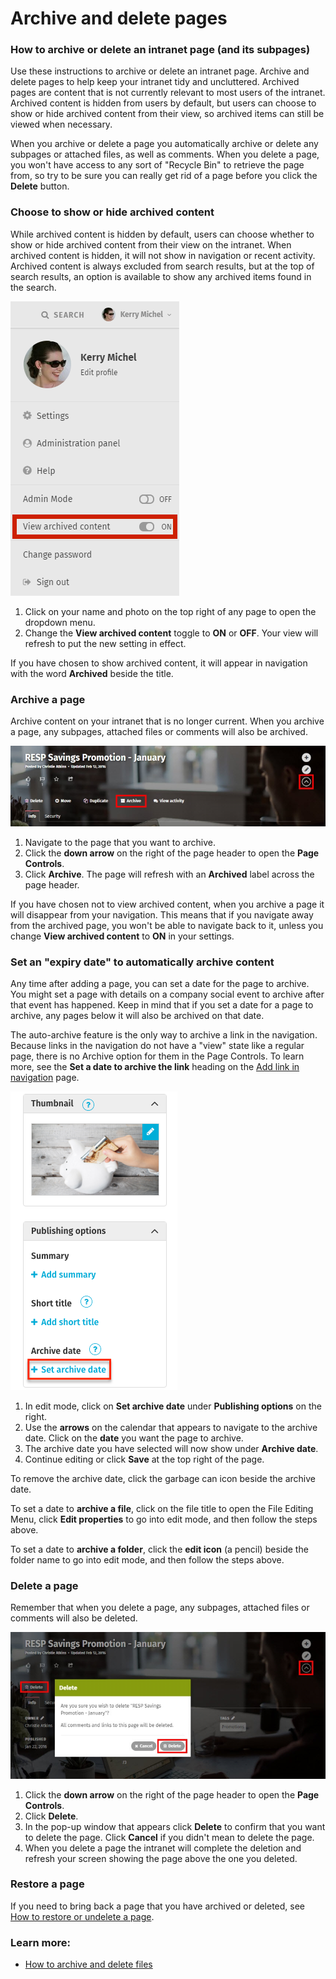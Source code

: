 # Archive and delete pages

### How to archive or delete an intranet page \(and its subpages\)

Use these instructions to archive or delete an intranet page. Archive and delete pages to help keep your intranet tidy and uncluttered. Archived pages are content that is not currently relevant to most users of the intranet. Archived content is hidden from users by default, but users can choose to show or hide archived content from their view, so archived items can still be viewed when necessary.  
  
When you archive or delete a page you automatically archive or delete any subpages or attached files, as well as comments. When you delete a page, you won't have access to any sort of "Recycle Bin" to retrieve the page from, so try to be sure you can really get rid of a page before you click the **Delete** button.

### Choose to show or hide archived content

While archived content is hidden by default, users can choose whether to show or hide archived content from their view on the intranet. When archived content is hidden, it will not show in navigation or recent activity. Archived content is always excluded from search results, but at the top of search results, an option is available to show any archived items found in the search.

![](../../.gitbook/assets/1%20%2841%29.png)



1. Click on your name and photo on the top right of any page to open the dropdown menu.
2. Change the **View archived content** toggle to **ON** or **OFF**. Your view will refresh to put the new setting in effect.

If you have chosen to show archived content, it will appear in navigation with the word **Archived** beside the title.

### Archive a page

Archive content on your intranet that is no longer current. When you archive a page, any subpages, attached files or comments will also be archived. 

![](../../.gitbook/assets/2.jpg)



1. Navigate to the page that you want to archive.
2. Click the **down arrow** on the right of the page header to open the **Page Controls**.
3. Click **Archive**. The page will refresh with an **Archived** label across the page header.

If you have chosen not to view archived content, when you archive a page it will disappear from your navigation. This means that if you navigate away from the archived page, you won't be able to navigate back to it, unless you change **View archived content** to **ON** in your settings.

### Set an "expiry date" to automatically archive content

Any time after adding a page, you can set a date for the page to archive. You might set a page with details on a company social event to archive after that event has happened. Keep in mind that if you set a date for a page to archive, any pages below it will also be archived on that date.  
  
The auto-archive feature is the only way to archive a link in the navigation. Because links in the navigation do not have a "view" state like a regular page, there is no Archive option for them in the Page Controls. To learn more, see the **Set a date to archive the link** heading on the [Add link in navigation](../add-pages-and-sections/add-link-in-navigation.md) page.

![](../../.gitbook/assets/3%20%2822%29.png)



1.  In edit mode, click on **Set archive date** under **Publishing options** on the right.
2. Use the **arrows** on the calendar that appears to navigate to the archive date. Click on the **date** you want the page to archive.
3. The archive date you have selected will now show under **Archive date**.
4. Continue editing or click **Save** at the top right of the page.

To remove the archive date, click the garbage can icon beside the archive date.  
  
To set a date to **archive a file**, click on the file title to open the File Editing Menu, click **Edit properties** to go into edit mode, and then follow the steps above.  
  
To set a date to **archive a folder**, click the **edit icon** \(a pencil\) beside the folder name to go into edit mode, and then follow the steps above.

### Delete a page

Remember that when you delete a page, any subpages, attached files or comments will also be deleted.

![](../../.gitbook/assets/4%20%2841%29.jpg)



1. Click the **down arrow** on the right of the page header to open the **Page Controls**.
2. Click **Delete**.
3. In the pop-up window that appears click **Delete** to confirm that you want to delete the page. Click **Cancel** if you didn't mean to delete the page.
4. When you delete a page the intranet will complete the deletion and refresh your screen showing the page above the one you deleted.

### Restore a page

If you need to bring back a page that you have archived or deleted, see [How to restore or undelete a page](restore-or-undelete-pages.md).

### Learn more:

* [How to archive and delete files](../add-and-edit-files/archive-or-delete-files.md)

